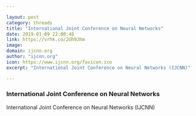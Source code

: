 ```yaml
---

layout: post
category: threads
title: "International Joint Conference on Neural Networks"
date: 2019-01-09 22:00:48
link: https://vrhk.co/2Uh93hm
image: 
domain: ijcnn.org
author: "ijcnn.org"
icon: https://www.ijcnn.org/favicon.ico
excerpt: "International Joint Conference on Neural Networks (IJCNN)"

---
```


### International Joint Conference on Neural Networks

International Joint Conference on Neural Networks (IJCNN)